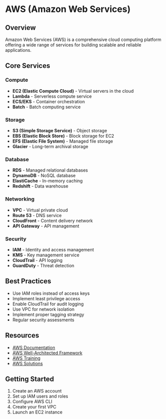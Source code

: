 # AWS (Amazon Web Services)

## Overview
Amazon Web Services (AWS) is a comprehensive cloud computing platform offering a wide range of services for building scalable and reliable applications.

## Core Services

### Compute
- **EC2 (Elastic Compute Cloud)** - Virtual servers in the cloud
- **Lambda** - Serverless compute service
- **ECS/EKS** - Container orchestration
- **Batch** - Batch computing service

### Storage
- **S3 (Simple Storage Service)** - Object storage
- **EBS (Elastic Block Store)** - Block storage for EC2
- **EFS (Elastic File System)** - Managed file storage
- **Glacier** - Long-term archival storage

### Database
- **RDS** - Managed relational databases
- **DynamoDB** - NoSQL database
- **ElastiCache** - In-memory caching
- **Redshift** - Data warehouse

### Networking
- **VPC** - Virtual private cloud
- **Route 53** - DNS service
- **CloudFront** - Content delivery network
- **API Gateway** - API management

### Security
- **IAM** - Identity and access management
- **KMS** - Key management service
- **CloudTrail** - API logging
- **GuardDuty** - Threat detection

## Best Practices
- Use IAM roles instead of access keys
- Implement least privilege access
- Enable CloudTrail for audit logging
- Use VPC for network isolation
- Implement proper tagging strategy
- Regular security assessments

## Resources
- [AWS Documentation](https://docs.aws.amazon.com/)
- [AWS Well-Architected Framework](https://aws.amazon.com/architecture/well-architected/)
- [AWS Training](https://aws.amazon.com/training/)
- [AWS Solutions](https://aws.amazon.com/solutions/)

## Getting Started
1. Create an AWS account
2. Set up IAM users and roles
3. Configure AWS CLI
4. Create your first VPC
5. Launch an EC2 instance 